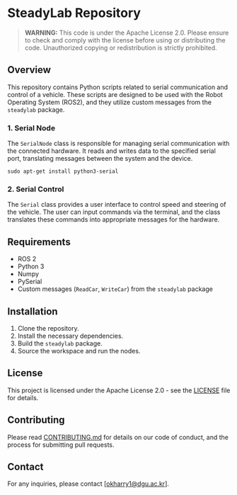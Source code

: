 # SteadyLab Repository

> **WARNING:** This code is under the Apache License 2.0. Please ensure to check and comply with the license before using or distributing the code. Unauthorized copying or redistribution is strictly prohibited.

## Overview

This repository contains Python scripts related to serial communication and control of a vehicle. These scripts are designed to be used with the Robot Operating System (ROS2), and they utilize custom messages from the `steadylab` package.

### 1. Serial Node

The `SerialNode` class is responsible for managing serial communication with the connected hardware. It reads and writes data to the specified serial port, translating messages between the system and the device.
```
sudo apt-get install python3-serial
```

### 2. Serial Control

The `Serial` class provides a user interface to control speed and steering of the vehicle. The user can input commands via the terminal, and the class translates these commands into appropriate messages for the hardware.

## Requirements

- ROS 2
- Python 3
- Numpy
- PySerial
- Custom messages (`ReadCar`, `WriteCar`) from the `steadylab` package

## Installation

1. Clone the repository.
2. Install the necessary dependencies.
3. Build the `steadylab` package.
4. Source the workspace and run the nodes.

## License

This project is licensed under the Apache License 2.0 - see the [LICENSE](LICENSE) file for details.

## Contributing

Please read [CONTRIBUTING.md](CONTRIBUTING.md) for details on our code of conduct, and the process for submitting pull requests.

## Contact

For any inquiries, please contact [okharry1@dgu.ac.kr].
